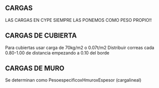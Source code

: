 ## CARGAS
LAS CARGAS EN CYPE SIEMPRE LAS PONEMOS COMO PESO PROPIO!!

## CARGAS DE CUBIERTA
Para cubiertas usar carga de 70kg/m2 o 0.07t/m2
Distribuir correas cada 0.80-1.00 de distancia empezando a 0.10 del borde

## CARGAS DE MURO
Se determinan como PesoespecificoxHmuroxEspesor (cargalineal)

